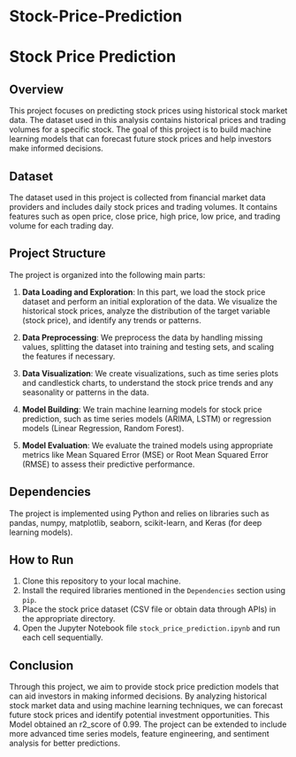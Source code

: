 # Stock-Price-Prediction


# Stock Price Prediction

## Overview

This project focuses on predicting stock prices using historical stock market data. The dataset used in this analysis contains historical prices and trading volumes for a specific stock. The goal of this project is to build machine learning models that can forecast future stock prices and help investors make informed decisions.

## Dataset

The dataset used in this project is collected from financial market data providers and includes daily stock prices and trading volumes. It contains features such as open price, close price, high price, low price, and trading volume for each trading day.

## Project Structure

The project is organized into the following main parts:

1. **Data Loading and Exploration**: In this part, we load the stock price dataset and perform an initial exploration of the data. We visualize the historical stock prices, analyze the distribution of the target variable (stock price), and identify any trends or patterns.

2. **Data Preprocessing**: We preprocess the data by handling missing values, splitting the dataset into training and testing sets, and scaling the features if necessary.

3. **Data Visualization**: We create visualizations, such as time series plots and candlestick charts, to understand the stock price trends and any seasonality or patterns in the data.

4. **Model Building**: We train machine learning models for stock price prediction, such as time series models (ARIMA, LSTM) or regression models (Linear Regression, Random Forest).

5. **Model Evaluation**: We evaluate the trained models using appropriate metrics like Mean Squared Error (MSE) or Root Mean Squared Error (RMSE) to assess their predictive performance.

## Dependencies

The project is implemented using Python and relies on libraries such as pandas, numpy, matplotlib, seaborn, scikit-learn, and Keras (for deep learning models).

## How to Run

1. Clone this repository to your local machine.
2. Install the required libraries mentioned in the `Dependencies` section using `pip`.
3. Place the stock price dataset (CSV file or obtain data through APIs) in the appropriate directory.
4. Open the Jupyter Notebook file `stock_price_prediction.ipynb` and run each cell sequentially.

## Conclusion

Through this project, we aim to provide stock price prediction models that can aid investors in making informed decisions. By analyzing historical stock market data and using machine learning techniques, we can forecast future stock prices and identify potential investment opportunities. This Model obtained an r2_score of 0.99. The project can be extended to include more advanced time series models, feature engineering, and sentiment analysis for better predictions.

